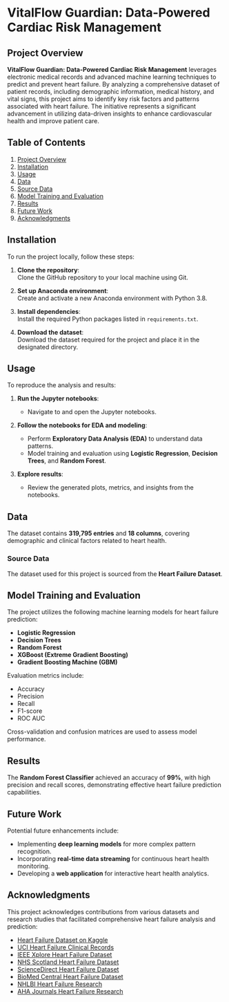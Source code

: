# VitalFlow Guardian: Data-Powered Cardiac Risk Management

## Project Overview
<p align="justify">
  
**VitalFlow Guardian: Data-Powered Cardiac Risk Management** leverages electronic medical records and advanced machine learning techniques to predict and prevent heart failure. By analyzing a comprehensive dataset of patient records, including demographic information, medical history, and vital signs, this project aims to identify key risk factors and patterns associated with heart failure. The initiative represents a significant advancement in utilizing data-driven insights to enhance cardiovascular health and improve patient care.
</p>

## Table of Contents
1. [Project Overview](#project-overview)
2. [Installation](#installation)
3. [Usage](#usage)
4. [Data](#data)
5. [Source Data](#source-data)
6. [Model Training and Evaluation](#model-training-and-evaluation)
7. [Results](#results)
8. [Future Work](#future-work)
9. [Acknowledgments](#acknowledgments)

## Installation
To run the project locally, follow these steps:

1. **Clone the repository**:  
   Clone the GitHub repository to your local machine using Git.

2. **Set up Anaconda environment**:  
   Create and activate a new Anaconda environment with Python 3.8.

3. **Install dependencies**:  
   Install the required Python packages listed in `requirements.txt`.

4. **Download the dataset**:  
   Download the dataset required for the project and place it in the designated directory.

## Usage
To reproduce the analysis and results:

1. **Run the Jupyter notebooks**:
   - Navigate to and open the Jupyter notebooks.

2. **Follow the notebooks for EDA and modeling**:
   - Perform **Exploratory Data Analysis (EDA)** to understand data patterns.
   - Model training and evaluation using **Logistic Regression**, **Decision Trees**, and **Random Forest**.

3. **Explore results**:
   - Review the generated plots, metrics, and insights from the notebooks.

## Data
The dataset contains **319,795 entries** and **18 columns**, covering demographic and clinical factors related to heart health.

### Source Data
The dataset used for this project is sourced from the **Heart Failure Dataset**.

## Model Training and Evaluation
The project utilizes the following machine learning models for heart failure prediction:
- **Logistic Regression**
- **Decision Trees**
- **Random Forest**
- **XGBoost (Extreme Gradient Boosting)**
- **Gradient Boosting Machine (GBM)**

Evaluation metrics include:
- Accuracy
- Precision
- Recall
- F1-score
- ROC AUC

Cross-validation and confusion matrices are used to assess model performance.

## Results
The **Random Forest Classifier** achieved an accuracy of **99%**, with high precision and recall scores, demonstrating effective heart failure prediction capabilities.

## Future Work
Potential future enhancements include:
- Implementing **deep learning models** for more complex pattern recognition.
- Incorporating **real-time data streaming** for continuous heart health monitoring.
- Developing a **web application** for interactive heart health analytics.

## Acknowledgments
This project acknowledges contributions from various datasets and research studies that facilitated comprehensive heart failure analysis and prediction:
- [Heart Failure Dataset on Kaggle](https://www.kaggle.com/)
- [UCI Heart Failure Clinical Records](https://archive.ics.uci.edu/)
- [IEEE Xplore Heart Failure Dataset](https://ieeexplore.ieee.org/)
- [NHS Scotland Heart Failure Dataset](https://www.isdscotland.org/)
- [ScienceDirect Heart Failure Dataset](https://www.sciencedirect.com/)
- [BioMed Central Heart Failure Dataset](https://bmcpublichealth.biomedcentral.com/)
- [NHLBI Heart Failure Research](https://www.nhlbi.nih.gov/)
- [AHA Journals Heart Failure Research](https://www.ahajournals.org/)
